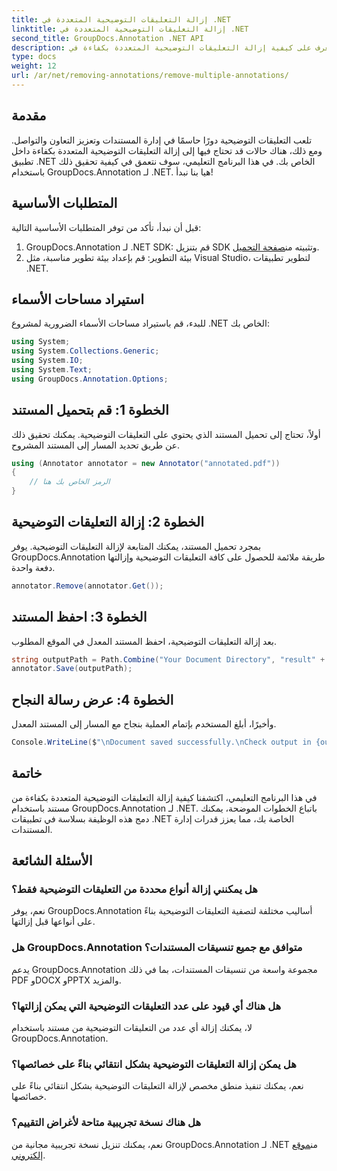 ```yaml
---
title: إزالة التعليقات التوضيحية المتعددة في .NET
linktitle: إزالة التعليقات التوضيحية المتعددة في .NET
second_title: GroupDocs.Annotation .NET API
description: تعرف على كيفية إزالة التعليقات التوضيحية المتعددة بكفاءة في .NET باستخدام GroupDocs.Annotation. اتبع برنامجنا التعليمي خطوة بخطوة لتحقيق التكامل السلس في تطبيقاتك.
type: docs
weight: 12
url: /ar/net/removing-annotations/remove-multiple-annotations/
---
```

## مقدمة
تلعب التعليقات التوضيحية دورًا حاسمًا في إدارة المستندات وتعزيز التعاون والتواصل. ومع ذلك، هناك حالات قد تحتاج فيها إلى إزالة التعليقات التوضيحية المتعددة بكفاءة داخل تطبيق .NET الخاص بك. في هذا البرنامج التعليمي، سوف نتعمق في كيفية تحقيق ذلك باستخدام GroupDocs.Annotation لـ .NET. هيا بنا نبدأ!
## المتطلبات الأساسية
قبل أن نبدأ، تأكد من توفر المتطلبات الأساسية التالية:
1.  GroupDocs.Annotation لـ .NET SDK: قم بتنزيل SDK وتثبيته من[صفحة التحميل](https://releases.groupdocs.com/annotation/net/).
2. بيئة التطوير: قم بإعداد بيئة تطوير مناسبة، مثل Visual Studio، لتطوير تطبيقات .NET.

## استيراد مساحات الأسماء
للبدء، قم باستيراد مساحات الأسماء الضرورية لمشروع .NET الخاص بك:
```csharp
using System;
using System.Collections.Generic;
using System.IO;
using System.Text;
using GroupDocs.Annotation.Options;
```
## الخطوة 1: قم بتحميل المستند
أولاً، تحتاج إلى تحميل المستند الذي يحتوي على التعليقات التوضيحية. يمكنك تحقيق ذلك عن طريق تحديد المسار إلى المستند المشروح.
```csharp
using (Annotator annotator = new Annotator("annotated.pdf"))
{
    // الرمز الخاص بك هنا
}
```
## الخطوة 2: إزالة التعليقات التوضيحية
بمجرد تحميل المستند، يمكنك المتابعة لإزالة التعليقات التوضيحية. يوفر GroupDocs.Annotation طريقة ملائمة للحصول على كافة التعليقات التوضيحية وإزالتها دفعة واحدة.
```csharp
annotator.Remove(annotator.Get());
```
## الخطوة 3: احفظ المستند
بعد إزالة التعليقات التوضيحية، احفظ المستند المعدل في الموقع المطلوب.
```csharp
string outputPath = Path.Combine("Your Document Directory", "result" + Path.GetExtension("input.pdf"));
annotator.Save(outputPath);
```
## الخطوة 4: عرض رسالة النجاح
وأخيرًا، أبلغ المستخدم بإتمام العملية بنجاح مع المسار إلى المستند المعدل.
```csharp
Console.WriteLine($"\nDocument saved successfully.\nCheck output in {outputPath}.");
```

## خاتمة
في هذا البرنامج التعليمي، اكتشفنا كيفية إزالة التعليقات التوضيحية المتعددة بكفاءة من مستند باستخدام GroupDocs.Annotation لـ .NET. باتباع الخطوات الموضحة، يمكنك دمج هذه الوظيفة بسلاسة في تطبيقات .NET الخاصة بك، مما يعزز قدرات إدارة المستندات.
## الأسئلة الشائعة
### هل يمكنني إزالة أنواع محددة من التعليقات التوضيحية فقط؟
نعم، يوفر GroupDocs.Annotation أساليب مختلفة لتصفية التعليقات التوضيحية بناءً على أنواعها قبل إزالتها.
### هل GroupDocs.Annotation متوافق مع جميع تنسيقات المستندات؟
يدعم GroupDocs.Annotation مجموعة واسعة من تنسيقات المستندات، بما في ذلك PDF وDOCX وPPTX والمزيد.
### هل هناك أي قيود على عدد التعليقات التوضيحية التي يمكن إزالتها؟
لا، يمكنك إزالة أي عدد من التعليقات التوضيحية من مستند باستخدام GroupDocs.Annotation.
### هل يمكن إزالة التعليقات التوضيحية بشكل انتقائي بناءً على خصائصها؟
نعم، يمكنك تنفيذ منطق مخصص لإزالة التعليقات التوضيحية بشكل انتقائي بناءً على خصائصها.
### هل هناك نسخة تجريبية متاحة لأغراض التقييم؟
 نعم، يمكنك تنزيل نسخة تجريبية مجانية من GroupDocs.Annotation لـ .NET من[موقع إلكتروني](https://releases.groupdocs.com/annotation/net/).
